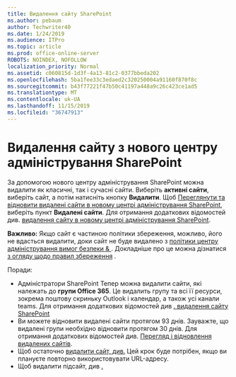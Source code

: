 ```yaml
---
title: Видалення сайту SharePoint
ms.author: pebaum
author: Techwriter40
ms.date: 1/24/2019
ms.audience: ITPro
ms.topic: article
ms.prod: office-online-server
ROBOTS: NOINDEX, NOFOLLOW
localization_priority: Normal
ms.assetid: c060815d-1d3f-4a13-81c2-0377bbeda202
ms.openlocfilehash: 5ba1fee33c3edaed2c320250004a91160f870f8c
ms.sourcegitcommit: b43f77221f47b50c41197a448a9c26c423ce1ad5
ms.translationtype: MT
ms.contentlocale: uk-UA
ms.lasthandoff: 11/15/2019
ms.locfileid: "36747913"
---
```

# <a name="delete-a-site-from-the-new-sharepoint-admin-center"></a>Видалення сайту з нового центру адміністрування SharePoint

За допомогою нового центру адміністрування SharePoint можна видалити як класичні, так і сучасні сайти. Виберіть **активні сайти**, виберіть сайт, а потім натисніть кнопку **Видалити**. Щоб [Переглянути та відновити видалені сайти в новому центрі адміністрування SharePoint](https://docs.microsoft.com/sharepoint/view-and-restore-deleted-sites-in-new-admin-center), виберіть пункт **Видалені сайти**. Для отримання додаткових відомостей див. [видалення сайту в новому центрі адміністрування SharePoint](https://docs.microsoft.com/sharepoint/delete-site-collection#delete-a-site-in-the-new-sharepoint-admin-center).

**Важливо:** Якщо сайт є частиною політики збереження, можливо, його не вдасться видалити, доки сайт не буде видалено з [політики центру адміністрування вимог безпеки &amp; ](https://protection.office.com/?rfr=AdminCenter#/homepage). Докладніше про це можна дізнатися [з огляду щодо правил збереження](https://docs.microsoft.com/office365/securitycompliance/retention-policies#content-in-onedrive-accounts-and-sharepoint-sites) . 

Поради:
- Адміністратори SharePoint Тепер можна видалити сайти, які належать до **групи Office 365**. Це видалить групу та всі її ресурси, зокрема поштову скриньку Outlook і календар, а також усі канали teams. Для отримання додаткових відомостей див [. видалення сайту SharePoint](https://docs.microsoft.com/sharepoint/manage-sites-in-new-admin-center#delete-a-site)
- Ви можете відновити видалені сайти протягом 93 днів. Зауважте, що видалені групи необхідно відновити протягом 30 днів. Для отримання додаткових відомостей див. [Перегляд і відновлення видалених сайтів](https://docs.microsoft.com/sharepoint/view-and-restore-deleted-sites-in-new-admin-center).
- Щоб остаточно [видалити сайт, див.](https://docs.microsoft.com/sharepoint/delete-site-collection#permanently-delete-a-site) Цей крок буде потрібен, якщо ви плануєте повторно використовувати URL-адресу. 
- Щоб видалити підсайт, див [.](https://support.office.com/article/Delete-a-SharePoint-site-or-subsite-bc37b743-0cef-475e-9a8c-8fc4d40179fb#__bkmkshortcut)
